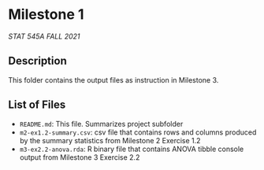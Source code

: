 # Milestone 1

*STAT 545A FALL 2021*


## Description

This folder contains the output files as instruction in Milestone 3.

## List of Files

- `README.md`: This file. Summarizes project subfolder
- `m2-ex1.2-summary.csv`: csv file that contains rows and columns produced by the summary statistics from Milestone 2 Exercise 1.2
- `m3-ex2.2-anova.rda`: R binary file that contains ANOVA tibble console output from Milestone 3 Exercise 2.2

